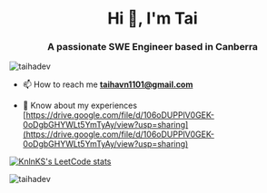 <h1 align="center">Hi 👋, I'm Tai</h1>
<h3 align="center">A passionate SWE Engineer based in Canberra</h3>
<p align="left"> <img src="https://komarev.com/ghpvc/?username=taihadev&label=Profile%20views&color=0e75b6&style=flat" alt="taihadev" /> </p>

- 📫 How to reach me **taihavn1101@gmail.com**

- 📄 Know about my experiences [https://drive.google.com/file/d/106oDUPPlV0GEK-0oDgbGHYWLt5YmTyAy/view?usp=sharing](https://drive.google.com/file/d/106oDUPPlV0GEK-0oDgbGHYWLt5YmTyAy/view?usp=sharing)


[![KnlnKS's LeetCode stats](https://leetcode-stats-six.vercel.app/?username=taidn2003)](https://github.com/KnlnKS/leetcode-stats)

<p><img align="center" src="https://github-readme-stats.vercel.app/api/top-langs?username=taihadev&show_icons=true&locale=en&layout=compact" alt="taihadev" /></p>

